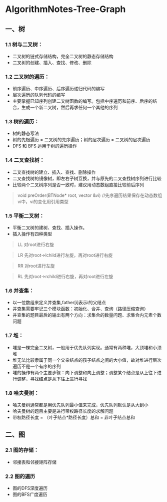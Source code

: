 # AlgorithmNotes-Tree-Graph

## 一、树

### 1.1 树与二叉树：

* 二叉树的链式存储结构，完全二叉树的静态存储结构
* 二叉树的创建、插入、查找、修改、删除

### 1.2 二叉树的遍历：

* 前序遍历、中序遍历、后序遍历递归代码的编写
* 层次遍历的队列代码的编写
* 主要掌握已知序列创建二叉树函数的编写。包括中序遍历和前序、后序的结合，生成一个新二叉树，然后再求任何一个其他的序列

### 1.3 树的遍历：
* 树的静态写法
* 树的先根遍历 = 二叉树的先序遍历；树的层次遍历 = 二叉树的层次遍历
* DFS 和 BFS 运用于树的遍历操作

### 1.4 二叉查找树：
* 二叉查找树的建立、插入、查找、删除操作
* 二叉查找树的镜像树，即左右子树互换，并与原先的二叉查找树序列进行比较
* 比较两个二叉树序列是否一致时，建议用动态数组直接比较前后序列
> void preOrder(BTNode* root, vector<int> &vi) //先序遍历结果保存在动态数组vi中，vi的变化用引用类型  
  
### 1.5 平衡二叉树：
* 平衡二叉树的建树、查找、插入操作。
* 插入操作有四种类型
> LL 对root进行右旋

> LR 先对root->lchild进行左旋，再对root进行右旋

> RR 对root进行左旋

> RL 先对root->rchild进行右旋，再对root进行左旋

### 1.6 并查集：
* 以一位数组来定义并查集,father[i]表示i的父结点
* 并查集需要牢记三个模块函数：初始化、合并、查询（路径压缩查询）
* 并查集的题目最后的输出有两个方向：求集合的数量问题、求集合内元素个数问题

### 1.7 堆：
* 堆是一棵完全二叉树，一般用于优先队列实现。通常有两种堆，大顶堆和小顶堆
* 堆无法比较隶属于同一个父亲结点的孩子结点之间的大小值，故对堆进行层次遍历不是一个有序的序列
* 堆的操作有两个主要步骤：向下调整和向上调整；调整某个结点是从上往下进行调整，寻找结点是从下往上进行寻找

### 1.8 哈夫曼树：
* 哈夫曼树通常都是用优先队列最小值来完成，优先队列默认是从大到小
* 哈夫曼树的题目主要是进行带权路径长度的求解问题
* 带权路径长度 = （叶子结点*路径长度）总和 = 非叶子结点总和

## 二、图

### 2.1 图的存储：
* 邻接表和邻接矩阵存储

### 2.2 图的遍历
* 图的DFS深度遍历
* 图的BFS广度遍历








